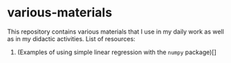 # various-materials
This repository contains various materials that I use in my daily work as well as in my didactic activities.
List of resources:
1. (Examples of using simple linear regression with the `numpy` package)[]
